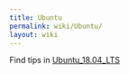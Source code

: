 ```yaml
---
title: Ubuntu
permalink: wiki/Ubuntu/
layout: wiki
---
```


Find tips in [Ubuntu\_18.04\_LTS](/wiki/Ubuntu_18.04_LTS "wikilink")
